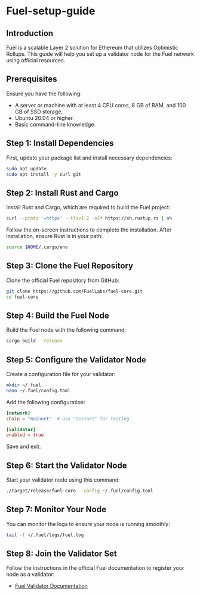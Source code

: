 # Fuel-setup-guide


## Introduction

Fuel is a scalable Layer 2 solution for Ethereum that utilizes Optimistic Rollups. This guide will help you set up a validator node for the Fuel network using official resources.

## Prerequisites

Ensure you have the following:

- A server or machine with at least 4 CPU cores, 8 GB of RAM, and 100 GB of SSD storage.
- Ubuntu 20.04 or higher.
- Basic command-line knowledge.

## Step 1: Install Dependencies

First, update your package list and install necessary dependencies:

```bash
sudo apt update
sudo apt install -y curl git
```

## Step 2: Install Rust and Cargo

Install Rust and Cargo, which are required to build the Fuel project:

```bash
curl --proto '=https' --tlsv1.2 -sSf https://sh.rustup.rs | sh
```

Follow the on-screen instructions to complete the installation. After installation, ensure Rust is in your path:

```bash
source $HOME/.cargo/env
```

## Step 3: Clone the Fuel Repository

Clone the official Fuel repository from GitHub:

```bash
git clone https://github.com/FuelLabs/fuel-core.git
cd fuel-core
```

## Step 4: Build the Fuel Node

Build the Fuel node with the following command:

```bash
cargo build --release
```

## Step 5: Configure the Validator Node

Create a configuration file for your validator:

```bash
mkdir ~/.fuel
nano ~/.fuel/config.toml
```

Add the following configuration:

```toml
[network]
chain = "mainnet"  # Use "testnet" for testing

[validator]
enabled = true
```

Save and exit.

## Step 6: Start the Validator Node

Start your validator node using this command:

```bash
./target/release/fuel-core --config ~/.fuel/config.toml
```

## Step 7: Monitor Your Node

You can monitor the logs to ensure your node is running smoothly:

```bash
tail -f ~/.fuel/logs/fuel.log
```

## Step 8: Join the Validator Set

Follow the instructions in the official Fuel documentation to register your node as a validator:

- [Fuel Validator Documentation](https://fuel-labs.github.io/fuel-core/)
